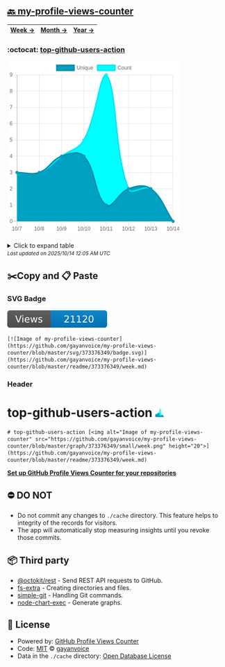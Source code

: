 ## [🔙 my-profile-views-counter](https://github.com/gayanvoice/my-profile-views-counter)
| [**Week →**](https://github.com/gayanvoice/my-profile-views-counter/blob/master/readme/373376349/week.md) | [**Month →**](https://github.com/gayanvoice/my-profile-views-counter/blob/master/readme/373376349/month.md) | [**Year →**](https://github.com/gayanvoice/my-profile-views-counter/blob/master/readme/373376349/year.md) |
| ---- | ---- | ----- |
### :octocat: [top-github-users-action](https://github.com/gayanvoice/top-github-users-action)
![Image of my-profile-views-counter](https://github.com/gayanvoice/my-profile-views-counter/blob/master/graph/373376349/large/week.png)

<details>
	<summary>Click to expand table</summary>
	<h2>:calendar: Week Page Views Table</h2>
<table>
	<tr>
		<th>
			Last Updated
		</th>
		<th>
			Unique
		</th>
		<th>
			Count
		</th>
	</tr>
	<tr>
		<td>
			<code>2025/10/14</code>
		</td>
		<td>
			<code>0</code>
		</td>
		<td>
			<code>0</code>
		</td>
	</tr>
	<tr>
		<td>
			<code>2025/10/13</code>
		</td>
		<td>
			<code>2</code>
		</td>
		<td>
			<code>2</code>
		</td>
	</tr>
	<tr>
		<td>
			<code>2025/10/12</code>
		</td>
		<td>
			<code>2</code>
		</td>
		<td>
			<code>2</code>
		</td>
	</tr>
	<tr>
		<td>
			<code>2025/10/11</code>
		</td>
		<td>
			<code>1</code>
		</td>
		<td>
			<code>9</code>
		</td>
	</tr>
	<tr>
		<td>
			<code>2025/10/10</code>
		</td>
		<td>
			<code>4</code>
		</td>
		<td>
			<code>5</code>
		</td>
	</tr>
	<tr>
		<td>
			<code>2025/10/9</code>
		</td>
		<td>
			<code>4</code>
		</td>
		<td>
			<code>4</code>
		</td>
	</tr>
	<tr>
		<td>
			<code>2025/10/8</code>
		</td>
		<td>
			<code>3</code>
		</td>
		<td>
			<code>3</code>
		</td>
	</tr>
	<tr>
		<td>
			<code>2025/10/7</code>
		</td>
		<td>
			<code>3</code>
		</td>
		<td>
			<code>3</code>
		</td>
	</tr>
</table>

</details>
<small><i>Last updated on 2025/10/14 12:05 AM UTC</i></small>

## ✂️Copy and 📋 Paste
### SVG Badge
[![Image of my-profile-views-counter](https://github.com/gayanvoice/my-profile-views-counter/blob/master/svg/373376349/badge.svg)](https://github.com/gayanvoice/my-profile-views-counter/blob/master/readme/373376349/week.md)
```readme
[![Image of my-profile-views-counter](https://github.com/gayanvoice/my-profile-views-counter/blob/master/svg/373376349/badge.svg)](https://github.com/gayanvoice/my-profile-views-counter/blob/master/readme/373376349/week.md)
```
### Header
# top-github-users-action [<img alt="Image of my-profile-views-counter" src="https://github.com/gayanvoice/my-profile-views-counter/blob/master/graph/373376349/small/week.png" height="20">](https://github.com/gayanvoice/my-profile-views-counter/blob/master/readme/373376349/week.md)
```readme
# top-github-users-action [<img alt="Image of my-profile-views-counter" src="https://github.com/gayanvoice/my-profile-views-counter/blob/master/graph/373376349/small/week.png" height="20">](https://github.com/gayanvoice/my-profile-views-counter/blob/master/readme/373376349/week.md)
```
[**Set up GitHub Profile Views Counter for your repositories**](https://github.com/gayanvoice/github-profile-views-counter)
## ⛔ DO NOT
- Do not commit any changes to `./cache` directory. This feature helps to integrity of the records for visitors.
- The app will automatically stop measuring insights until you revoke those commits.
## 📦 Third party

- [@octokit/rest](https://www.npmjs.com/package/@octokit/rest) - Send REST API requests to GitHub.
- [fs-extra](https://www.npmjs.com/package/fs-extra) - Creating directories and files.
- [simple-git](https://www.npmjs.com/package/simple-git) - Handling Git commands.
- [node-chart-exec](https://www.npmjs.com/package/node-chart-exec) - Generate graphs.
## 📄 License
- Powered by: [GitHub Profile Views Counter](https://github.com/gayanvoice/github-profile-views-counter)
- Code: [MIT](./LICENSE) © [gayanvoice](https://github.com/gayanvoice/github-profile-views-counter)
- Data in the `./cache` directory: [Open Database License](https://opendatacommons.org/licenses/odbl/1-0/)